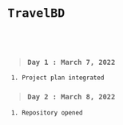 
# `TravelBD`

<!-- ### [Documentation.](https://expo.dev/@tahid/ConnectCrowd) -->
<br>
<!-- ### [Live Link.](https://docs.google.com/document/d/1B6_td7LJNKaEvlCHBgEGuzzqSG8_rdERdp-rWpjLrX0/edit?fbclid=IwAR2CHvaOZPVOAWiitXyWaL2pl3f16QlkOtcSkSy8tZJlqveLtP0zxNfaOG4#heading=h.wfo1nm8ol0iz) -->
<br>

> ### `Day 1 : March 7, 2022`

     1. Project plan integrated

> ### `Day 2 : March 8, 2022`

     1. Repository opened




